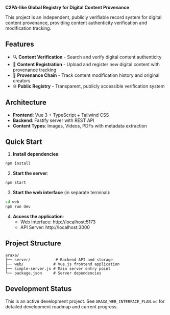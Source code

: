 **C2PA-like Global Registry for Digital Content Provenance**

This project is an independent, publicly verifiable record system for digital content provenance, providing content authenticity verification and modification tracking.

## Features

- 🔍 **Content Verification** - Search and verify digital content authenticity
- 📁 **Content Registration** - Upload and register new digital content with provenance tracking
- 🔗 **Provenance Chain** - Track content modification history and original creators
- 🌐 **Public Registry** - Transparent, publicly accessible verification system

## Architecture

- **Frontend**: Vue 3 + TypeScript + Tailwind CSS
- **Backend**: Fastify server with REST API
- **Content Types**: Images, Videos, PDFs with metadata extraction

## Quick Start

1. **Install dependencies**:
```bash
npm install
```

2. **Start the server**:
```bash
npm start
```

3. **Start the web interface** (in separate terminal):
```bash
cd web
npm run dev
```

4. **Access the application**:
   - Web Interface: http://localhost:5173
   - API Server: http://localhost:3000

## Project Structure

```
araxa/
├── server/           # Backend API and storage
├── web/             # Vue.js frontend application
├── simple-server.js # Main server entry point
└── package.json     # Server dependencies
```

## Development Status

This is an active development project. See `ARAXA_WEB_INTERFACE_PLAN.md` for detailed development roadmap and current progress.

